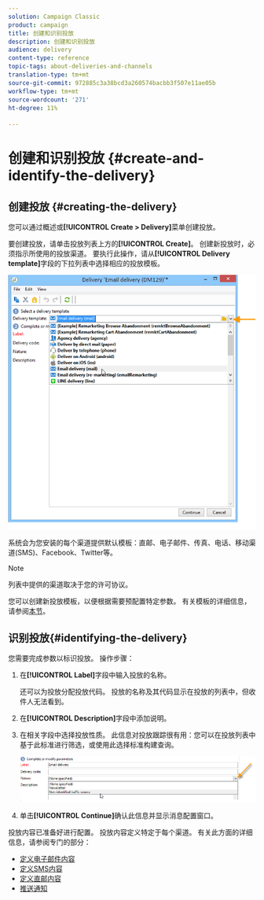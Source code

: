 ```yaml
---
solution: Campaign Classic
product: campaign
title: 创建和识别投放
description: 创建和识别投放
audience: delivery
content-type: reference
topic-tags: about-deliveries-and-channels
translation-type: tm+mt
source-git-commit: 972885c3a38bcd3a260574bacbb3f507e11ae05b
workflow-type: tm+mt
source-wordcount: '271'
ht-degree: 11%

---
```



# 创建和识别投放 {#create-and-identify-the-delivery}

## 创建投放 {#creating-the-delivery}

您可以通过概述或&#x200B;**[!UICONTROL Create > Delivery]**&#x200B;菜单创建投放。


要创建投放，请单击投放列表上方的&#x200B;**[!UICONTROL Create]**。 创建新投放时，必须指示所使用的投放渠道。 要执行此操作，请从&#x200B;**[!UICONTROL Delivery template]**&#x200B;字段的下拉列表中选择相应的投放模板。

![](assets/s_ncs_user_wizard_email01_1.png)

系统会为您安装的每个渠道提供默认模板：直邮、电子邮件、传真、电话、移动渠道(SMS)、Facebook、Twitter等。

>[!NOTE]
>
>列表中提供的渠道取决于您的许可协议。

您可以创建新投放模板，以便根据需要预配置特定参数。 有关模板的详细信息，请参阅[本节](../../delivery/using/about-templates.md)。

## 识别投放{#identifying-the-delivery}

您需要完成参数以标识投放。 操作步骤：

1. 在&#x200B;**[!UICONTROL Label]**&#x200B;字段中输入投放的名称。

   还可以为投放分配投放代码。 投放的名称及其代码显示在投放的列表中，但收件人无法看到。

1. 在&#x200B;**[!UICONTROL Description]**&#x200B;字段中添加说明。
1. 在相关字段中选择投放性质。 此信息对投放跟踪很有用：您可以在投放列表中基于此标准进行筛选，或使用此选择标准构建查询。

   ![](assets/s_ncs_user_email_del_nature.png)

1. 单击&#x200B;**[!UICONTROL Continue]**&#x200B;确认此信息并显示消息配置窗口。

投放内容已准备好进行配置。 投放内容定义特定于每个渠道。 有关此方面的详细信息，请参阅专门的部分：

* [定义电子邮件内容](../../delivery/using/defining-the-email-content.md)
* [定义SMS内容](../../delivery/using/sms-channel.md#defining-the-sms-content)
* [定义直邮内容](../../delivery/using/defining-the-direct-mail-content.md)
* [推送通知](../../delivery/using/about-mobile-app-channel.md)

